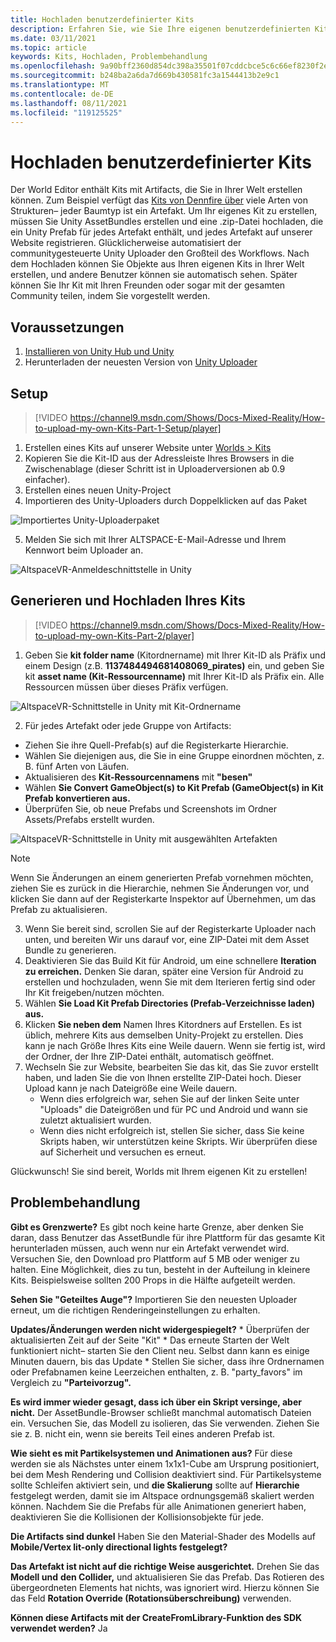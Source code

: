 ```yaml
---
title: Hochladen benutzerdefinierter Kits
description: Erfahren Sie, wie Sie Ihre eigenen benutzerdefinierten Kits in AltspaceVR einrichten, generieren und hochladen sowie Hilfe zur Problembehandlung.
ms.date: 03/11/2021
ms.topic: article
keywords: Kits, Hochladen, Problembehandlung
ms.openlocfilehash: 9a90bff2360d854dc398a35501f07cddcbce5c6c66ef8230f2e412a022f8aed0
ms.sourcegitcommit: b248ba2a6da7d669b430581fc3a1544413b2e9c1
ms.translationtype: MT
ms.contentlocale: de-DE
ms.lasthandoff: 08/11/2021
ms.locfileid: "119125525"
---
```

# <a name="uploading-custom-kits"></a>Hochladen benutzerdefinierter Kits

Der World Editor enthält Kits mit Artifacts, die Sie in Ihrer Welt erstellen können. Zum Beispiel verfügt das [Kits von Dennfire über](https://account.altvr.com/kits/993516233267609824) viele Arten von Strukturen– jeder Baumtyp ist ein Artefakt. Um Ihr eigenes Kit zu erstellen, müssen Sie Unity AssetBundles erstellen und eine .zip-Datei hochladen, die ein Unity Prefab für jedes Artefakt enthält, und jedes Artefakt auf unserer Website registrieren. Glücklicherweise automatisiert der communitygesteuerte Unity Uploader den Großteil des Workflows. Nach dem Hochladen können Sie Objekte aus Ihren eigenen Kits in Ihrer Welt erstellen, und andere Benutzer können sie automatisch sehen. Später können Sie Ihr Kit mit Ihren Freunden oder sogar mit der gesamten Community teilen, indem Sie vorgestellt werden.

## <a name="prerequisites"></a>Voraussetzungen

1. [Installieren von Unity Hub und Unity](world-building-toolkit-getting-started.md)
2. Herunterladen der neuesten Version von [Unity Uploader](https://altvr.com/download-latest-unity-uploader/)

## <a name="setup"></a>Setup 

> [!VIDEO https://channel9.msdn.com/Shows/Docs-Mixed-Reality/How-to-upload-my-own-Kits-Part-1-Setup/player]

1. Erstellen eines Kits auf unserer Website unter [Worlds > Kits](https://account.altvr.com/kits)
2. Kopieren Sie die Kit-ID aus der Adressleiste Ihres Browsers in die Zwischenablage (dieser Schritt ist in Uploaderversionen ab 0.9 einfacher).
3. Erstellen eines neuen Unity-Project
4. Importieren des Unity-Uploaders durch Doppelklicken auf das Paket

![Importiertes Unity-Uploaderpaket](images/custom-kits-img-01.png)

5. Melden Sie sich mit Ihrer ALTSPACE-E-Mail-Adresse und Ihrem Kennwort beim Uploader an.

![AltspaceVR-Anmeldeschnittstelle in Unity](images/custom-kits-img-02.png)

## <a name="generate-and-upload-your-kit"></a>Generieren und Hochladen Ihres Kits

> [!VIDEO https://channel9.msdn.com/Shows/Docs-Mixed-Reality/How-to-upload-my-own-Kits-Part-2/player]

1. Geben Sie **kit folder name** (Kitordnername) mit Ihrer Kit-ID als Präfix und einem Design (z.B. **1137484494681408069_pirates)** ein, und geben Sie kit **asset name (Kit-Ressourcenname)** mit Ihrer Kit-ID als Präfix ein. Alle Ressourcen müssen über dieses Präfix verfügen.

![AltspaceVR-Schnittstelle in Unity mit Kit-Ordnername](images/custom-kits-img-03.png)

2. Für jedes Artefakt oder jede Gruppe von Artifacts:
* Ziehen Sie ihre Quell-Prefab(s) auf die Registerkarte Hierarchie.
* Wählen Sie diejenigen aus, die Sie in eine Gruppe einordnen möchten, z. B. fünf Arten von Läufen.
* Aktualisieren des **Kit-Ressourcennamens** mit **"besen"**
* Wählen **Sie Convert GameObject(s) to Kit Prefab (GameObject(s) in Kit Prefab konvertieren aus.**
* Überprüfen Sie, ob neue Prefabs und Screenshots im Ordner Assets/Prefabs erstellt wurden.

![AltspaceVR-Schnittstelle in Unity mit ausgewählten Artefakten](images/custom-kits-img-04.png)

> [!NOTE]
> Wenn Sie Änderungen an einem generierten Prefab vornehmen möchten, ziehen Sie es zurück  in die Hierarchie, nehmen Sie Änderungen vor, und klicken Sie dann auf der Registerkarte Inspektor auf Übernehmen, um das Prefab zu aktualisieren. 

3. Wenn Sie bereit sind, scrollen Sie auf der Registerkarte Uploader nach unten, und bereiten Wir uns darauf vor, eine ZIP-Datei mit dem Asset Bundle zu generieren.
4. Deaktivieren Sie das Build Kit für Android, um eine schnellere **Iteration zu erreichen.** Denken Sie daran, später eine Version für Android zu erstellen und hochzuladen, wenn Sie mit dem Iterieren fertig sind oder Ihr Kit freigeben/nutzen möchten. 
5. Wählen **Sie Load Kit Prefab Directories (Prefab-Verzeichnisse laden) aus.**
6. Klicken **Sie neben dem** Namen Ihres Kitordners auf Erstellen. Es ist üblich, mehrere Kits aus demselben Unity-Projekt zu erstellen. Dies kann je nach Größe Ihres Kits eine Weile dauern. Wenn sie fertig ist, wird der Ordner, der Ihre ZIP-Datei enthält, automatisch geöffnet. 
7. Wechseln Sie zur Website, bearbeiten Sie das kit, das Sie zuvor erstellt haben, und laden Sie die von Ihnen erstellte ZIP-Datei hoch. Dieser Upload kann je nach Dateigröße eine Weile dauern.
    * Wenn dies erfolgreich war, sehen Sie auf der linken Seite unter "Uploads" die Dateigrößen und für PC und Android und wann sie zuletzt aktualisiert wurden.
    * Wenn dies nicht erfolgreich ist, stellen Sie sicher, dass Sie keine Skripts haben, wir unterstützen keine Skripts. Wir überprüfen diese auf Sicherheit und versuchen es erneut.

Glückwunsch! Sie sind bereit, Worlds mit Ihrem eigenen Kit zu erstellen!

## <a name="troubleshooting"></a>Problembehandlung 

**Gibt es Grenzwerte?**
Es gibt noch keine harte Grenze, aber denken Sie daran, dass Benutzer das AssetBundle für ihre Plattform für das gesamte Kit herunterladen müssen, auch wenn nur ein Artefakt verwendet wird. Versuchen Sie, den Download pro Plattform auf 5 MB oder weniger zu halten. Eine Möglichkeit, dies zu tun, besteht in der Aufteilung in kleinere Kits. Beispielsweise sollten 200 Props in die Hälfte aufgeteilt werden. 

**Sehen Sie "Geteiltes Auge"?**
Importieren Sie den neuesten Uploader erneut, um die richtigen Renderingeinstellungen zu erhalten.

**Updates/Änderungen werden nicht widergespiegelt?**
    * Überprüfen der aktualisierten Zeit auf der Seite "Kit"
    * Das erneute Starten der Welt funktioniert nicht– starten Sie den Client neu. Selbst dann kann es einige Minuten dauern, bis das Update
    * Stellen Sie sicher, dass ihre Ordnernamen oder Prefabnamen keine Leerzeichen enthalten, z. B. "party_favors" im Vergleich zu **"Parteivorzug".**

**Es wird immer wieder gesagt, dass ich über ein Skript versinge, aber nicht.** Der AssetBundle-Browser schließt manchmal automatisch Dateien ein. Versuchen Sie, das Modell zu isolieren, das Sie verwenden. Ziehen Sie sie z. B. nicht ein, wenn sie bereits Teil eines anderen Prefab ist.

**Wie sieht es mit Partikelsystemen und Animationen aus?**
Für diese werden sie als Nächstes unter einem 1x1x1-Cube am Ursprung positioniert, bei dem Mesh Rendering und Collision deaktiviert sind. Für Partikelsysteme sollte Schleifen aktiviert sein, und **die Skalierung** sollte auf **Hierarchie** festgelegt werden, damit sie im Altspace ordnungsgemäß skaliert werden können. Nachdem Sie die Prefabs für alle Animationen generiert  haben, deaktivieren Sie die Kollisionen der Kollisionsobjekte für jede.

**Die Artifacts sind dunkel** Haben Sie den Material-Shader des Modells auf **Mobile/Vertex lit-only directional lights festgelegt?**

**Das Artefakt ist nicht auf die richtige Weise ausgerichtet.** Drehen Sie das **Modell und** **den Collider,** und aktualisieren Sie das Prefab. Das Rotieren des übergeordneten Elements hat nichts, was ignoriert wird. Hierzu können Sie das Feld **Rotation Override (Rotationsüberschreibung)** verwenden.

**Können diese Artifacts mit der **CreateFromLibrary-Funktion** des SDK verwendet werden?**
Ja